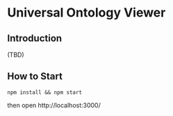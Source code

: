 # Universal Ontology Viewer

## Introduction
(TBD)

## How to Start

```
npm install && npm start
```

then open http://localhost:3000/
